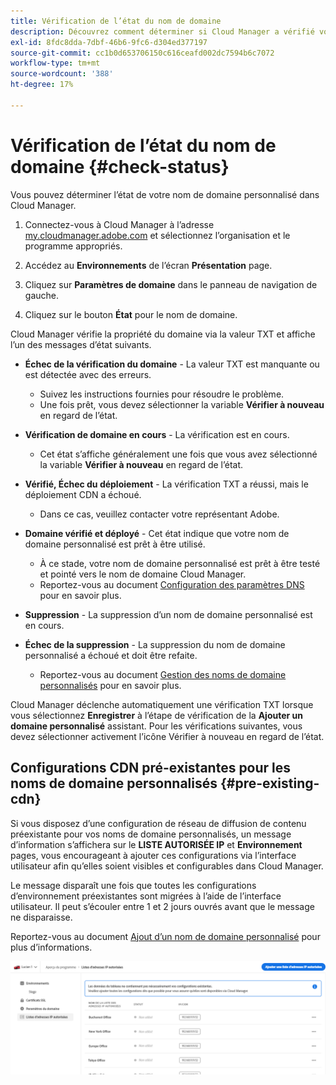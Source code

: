 ```yaml
---
title: Vérification de l’état du nom de domaine
description: Découvrez comment déterminer si Cloud Manager a vérifié votre nom de domaine personnalisé avec succès.
exl-id: 8fdc8dda-7dbf-46b6-9fc6-d304ed377197
source-git-commit: cc1b0d653706150c616ceafd002dc7594b6c7072
workflow-type: tm+mt
source-wordcount: '388'
ht-degree: 17%

---
```



# Vérification de l’état du nom de domaine {#check-status}

Vous pouvez déterminer l’état de votre nom de domaine personnalisé dans Cloud Manager.

1. Connectez-vous à Cloud Manager à l’adresse [my.cloudmanager.adobe.com](https://my.cloudmanager.adobe.com/) et sélectionnez l’organisation et le programme appropriés.

1. Accédez au **Environnements** de l’écran **Présentation** page.

1. Cliquez sur **Paramètres de domaine** dans le panneau de navigation de gauche.

1. Cliquez sur le bouton **État** pour le nom de domaine.

Cloud Manager vérifie la propriété du domaine via la valeur TXT et affiche l’un des messages d’état suivants.

* **Échec de la vérification du domaine** - La valeur TXT est manquante ou est détectée avec des erreurs.

   * Suivez les instructions fournies pour résoudre le problème.
   * Une fois prêt, vous devez sélectionner la variable **Vérifier à nouveau** en regard de l’état.

* **Vérification de domaine en cours** - La vérification est en cours.

   * Cet état s’affiche généralement une fois que vous avez sélectionné la variable **Vérifier à nouveau** en regard de l’état.

* **Vérifié, Échec du déploiement** - La vérification TXT a réussi, mais le déploiement CDN a échoué.

   * Dans ce cas, veuillez contacter votre représentant Adobe.

* **Domaine vérifié et déployé** - Cet état indique que votre nom de domaine personnalisé est prêt à être utilisé.

   * À ce stade, votre nom de domaine personnalisé est prêt à être testé et pointé vers le nom de domaine Cloud Manager.
   * Reportez-vous au document [Configuration des paramètres DNS](/help/implementing/cloud-manager/custom-domain-names/configure-dns-settings.md) pour en savoir plus.

* **Suppression** - La suppression d’un nom de domaine personnalisé est en cours.

* **Échec de la suppression** - La suppression du nom de domaine personnalisé a échoué et doit être refaite.

   * Reportez-vous au document [Gestion des noms de domaine personnalisés](/help/implementing/cloud-manager/custom-domain-names/managing-custom-domain-names.md) pour en savoir plus.

Cloud Manager déclenche automatiquement une vérification TXT lorsque vous sélectionnez **Enregistrer** à l’étape de vérification de la **Ajouter un domaine personnalisé** assistant. Pour les vérifications suivantes, vous devez sélectionner activement l’icône Vérifier à nouveau en regard de l’état.

## Configurations CDN pré-existantes pour les noms de domaine personnalisés {#pre-existing-cdn}

Si vous disposez d’une configuration de réseau de diffusion de contenu préexistante pour vos noms de domaine personnalisés, un message d’information s’affichera sur le **LISTE AUTORISÉE IP** et **Environnement** pages, vous encourageant à ajouter ces configurations via l’interface utilisateur afin qu’elles soient visibles et configurables dans Cloud Manager.

Le message disparaît une fois que toutes les configurations d’environnement préexistantes sont migrées à l’aide de l’interface utilisateur. Il peut s’écouler entre 1 et 2 jours ouvrés avant que le message ne disparaisse.

Reportez-vous au document [Ajout d’un nom de domaine personnalisé](/help/implementing/cloud-manager/custom-domain-names/add-custom-domain-name.md) pour plus d’informations.

![Message de configuration CDN préexistant](/help/implementing/cloud-manager/assets/ip-allow-list-message1.png)
